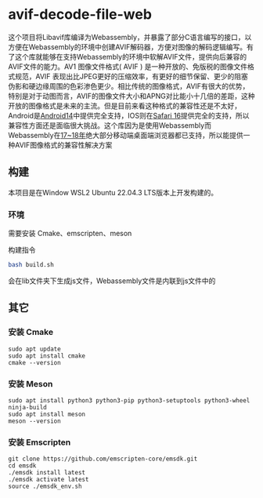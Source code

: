 # avif-decode-file-web

这个项目将Libavif库编译为Webassembly，并暴露了部分C语言编写的接口，以方便在Webassembly的环境中创建AVIF解码器，方便对图像的解码逻辑编写。有了这个库就能够在支持Webassembly的环境中软解AVIF文件，提供向后兼容的AVIF文件的能力。AV1 图像文件格式( AVIF ) 是一种开放的、免版税的图像文件格式规范，AVIF 表现出比JPEG更好的压缩效率，有更好的细节保留、更少的阻塞伪影和硬边缘周围的色彩渗色更少。相比传统的图像格式，AVIF有很大的优势，特别是对于动图而言，AVIF的图像文件大小和APNG对比能小十几倍的差距，这种开放的图像格式是未来的主流。但是目前来看这种格式的兼容性还是不太好，Android是[Android14](https://developer.android.com/media/platform/supported-formats#image-formats)中提供完全支持，IOS则在[Safari 16](https://developer.apple.com/documentation/safari-release-notes/safari-16_1-release-notes#New-Features)提供完全的支持，所以兼容性方面还是面临很大挑战。这个库因为是使用Webassembly而Webassembly在[17~18年](https://webassembly.org/features/)绝大部分移动端桌面端浏览器都已支持，所以能提供一种AVIF图像格式的兼容性解决方案

## 构建
本项目是在Window WSL2 Ubuntu 22.04.3 LTS版本上开发构建的。

### 环境

需要安装 Cmake、emscripten、meson

构建指令

```sh
bash build.sh
```

会在lib文件夹下生成js文件，Webassembly文件是内联到js文件中的

## 其它

### 安装 Cmake

```shell
sudo apt update
sudo apt install cmake
cmake --version
```

### 安装 Meson

```shell
sudo apt install python3 python3-pip python3-setuptools python3-wheel ninja-build
sudo apt install meson
meson --version
```

### 安装 Emscripten
```shell
git clone https://github.com/emscripten-core/emsdk.git
cd emsdk
./emsdk install latest
./emsdk activate latest
source ./emsdk_env.sh
```